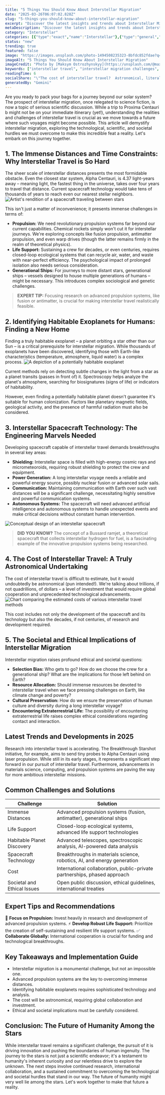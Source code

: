 ```yaml
---
title: "5 Things You Should Know About Interstellar Migration"
date: "2025-03-26T06:07:02.828Z"
slug: "5-things-you-should-know-about-interstellar-migration"
excerpt: "Discover the latest insights and trends about Interstellar Migration. This comprehensive guide covers everything you need to know about Interstellar Migration in 2025."
metaDescription: "Discover the latest insights and trends about Interstellar Migration. This comprehensive guide covers everything you need to know about Interstellar Migrat..."
category: "Interstellar"
categories: [{"type":"exact","name":"Interstellar"},{"type":"general","name":"Space Exploration"},{"type":"medium","name":"Propulsion Systems"},{"type":"specific","name":"Fusion Propulsion"},{"type":"niche","name":"Helium-3 Extraction"}]
status: "new"
trending: true
featured: false
image: "https://images.unsplash.com/photo-1494508235323-8bfdc852fdae?q=85&w=1200&fit=max&fm=webp&auto=compress"
imageAlt: "5 Things You Should Know About Interstellar Migration"
imageCredit: "Photo by [Maksym Ostrozhynskyy](https://unsplash.com/@maxon) on Unsplash"
keywords: ["interstellar travel", "interstellar migration challenges", "interstellar colonization", "how to travel to other stars", "cost of interstellar travel", "interstellar spacecraft technology", "habitable exoplanets for humans", "interstellar migration feasibility", "best interstellar travel methods", "buy interstellar travel tickets"]
readingTime: 6
socialShare: "\"The cost of interstellar travel?  Astronomical, literally. But the potential rewards – a future for humanity among the stars – make the investment worthwhile.\""
generatedBy: "Gemini"
---
```




Are you ready to pack your bags for a journey beyond our solar system?  The prospect of interstellar migration, once relegated to science fiction, is now a topic of serious scientific discussion. While a trip to Proxima Centauri b might not be on your immediate itinerary (yet!), understanding the realities and challenges of interstellar travel is crucial as we move towards a future where such voyages might become possible. This article will demystify interstellar migration, exploring the technological, scientific, and societal hurdles we must overcome to make this incredible feat a reality.  Let's embark on this journey together.

## 1. The Immense Distances and Time Constraints:  Why Interstellar Travel is So Hard

The sheer scale of interstellar distances presents the most formidable obstacle. Even the closest star system, Alpha Centauri, is 4.37 light-years away – meaning light, the fastest thing in the universe, takes over four years to travel that distance.  Current spacecraft technology would take tens of thousands of years to reach even our nearest stellar neighbors.  ![Artist's rendition of a spacecraft traveling between stars](https://images.unsplash.com/photo-1494508235323-8bfdc852fdae?q=85&w=1200&fit=max&fm=webp&auto=compress)

This isn't just a matter of inconvenience; it presents immense challenges in terms of:

* **Propulsion:** We need revolutionary propulsion systems far beyond our current capabilities.  Chemical rockets simply won't cut it for interstellar journeys. We're exploring concepts like fusion propulsion, antimatter propulsion, and even warp drives (though the latter remains firmly in the realm of theoretical physics).
* **Life Support:**  Sustaining a crew for decades, or even centuries, requires closed-loop ecological systems that can recycle air, water, and waste with near-perfect efficiency.  The psychological impact of prolonged isolation also needs serious consideration.
* **Generational Ships:** For journeys to more distant stars, generational ships – vessels designed to house multiple generations of humans – might be necessary. This introduces complex sociological and genetic challenges.

> **EXPERT TIP:**  Focusing research on advanced propulsion systems, like fusion or antimatter, is crucial for making interstellar travel realistically feasible.

## 2. Identifying Habitable Exoplanets for Humans: Finding a New Home

Finding a truly habitable exoplanet – a planet orbiting a star other than our Sun – is a critical prerequisite for interstellar migration.  While thousands of exoplanets have been discovered, identifying those with Earth-like characteristics (temperature, atmosphere, liquid water) is a complex process. ![A depiction of a potentially habitable exoplanet](https://images.unsplash.com/photo-1520792428249-6d0336fc7d1c?q=85&w=1200&fit=max&fm=webp&auto=compress)

Current methods rely on detecting subtle changes in the light from a star as a planet transits (passes in front of) it.  Spectroscopy helps analyze the planet's atmosphere, searching for biosignatures (signs of life) or indicators of habitability.

However, even finding a potentially habitable planet doesn't guarantee it's suitable for human colonization.  Factors like planetary magnetic fields, geological activity, and the presence of harmful radiation must also be considered.

## 3.  Interstellar Spacecraft Technology: The Engineering Marvels Needed

Developing spacecraft capable of interstellar travel demands breakthroughs in several key areas:

* **Shielding:**  Interstellar space is filled with high-energy cosmic rays and micrometeoroids, requiring robust shielding to protect the crew and equipment.
* **Power Generation:**  A long interstellar voyage needs a reliable and powerful energy source, possibly nuclear fusion or advanced solar sails.
* **Communication:**  Maintaining communication with Earth over such vast distances will be a significant challenge, necessitating highly sensitive and powerful communication systems.
* **Autonomous Systems:**  The spacecraft will need advanced artificial intelligence and autonomous systems to handle unexpected events and make critical decisions without constant human intervention.

![Conceptual design of an interstellar spacecraft](https://images.unsplash.com/photo-1506766697591-f3d6c577ba86?q=85&w=1200&fit=max&fm=webp&auto=compress)

> **DID YOU KNOW?** The concept of a Bussard ramjet, a theoretical spacecraft that collects interstellar hydrogen for fuel, is a fascinating example of the innovative propulsion systems being researched.

## 4.  The Cost of Interstellar Travel: A Truly Astronomical Undertaking

The cost of interstellar travel is difficult to estimate, but it would undoubtedly be astronomical (pun intended!).  We're talking about trillions, if not quadrillions, of dollars – a level of investment that would require global cooperation and unprecedented technological advancements.  ![Chart comparing the estimated costs of various interstellar travel methods](https://images.unsplash.com/photo-1518459384564-ecfd8e80721f?q=85&w=1200&fit=max&fm=webp&auto=compress)

This cost includes not only the development of the spacecraft and its technology but also the decades, if not centuries, of research and development required.

## 5.  The Societal and Ethical Implications of Interstellar Migration

Interstellar migration raises profound ethical and societal questions:

* **Selection Bias:**  Who gets to go?  How do we choose the crew for a generational ship? What are the implications for those left behind on Earth?
* **Resource Allocation:**  Should immense resources be devoted to interstellar travel when we face pressing challenges on Earth, like climate change and poverty?
* **Cultural Preservation:**  How do we ensure the preservation of human culture and diversity during a long interstellar voyage?
* **Encountering Extraterrestrial Life:**  The possibility of encountering extraterrestrial life raises complex ethical considerations regarding contact and interaction.

## Latest Trends and Developments in 2025

Research into interstellar travel is accelerating.  The Breakthrough Starshot initiative, for example, aims to send tiny probes to Alpha Centauri using laser propulsion.  While still in its early stages, it represents a significant step forward in our pursuit of interstellar travel.  Furthermore, advancements in materials science, computing, and propulsion systems are paving the way for more ambitious interstellar missions.

## Common Challenges and Solutions

| Challenge                     | Solution                                                                     |
|------------------------------|-----------------------------------------------------------------------------|
| Immense Distances             | Advanced propulsion systems (fusion, antimatter), generational ships          |
| Life Support                  | Closed-loop ecological systems, advanced life support technologies           |
| Habitable Planet Discovery   | Advanced telescopes, spectroscopic analysis, AI-powered data analysis         |
| Spacecraft Technology         | Breakthroughs in materials science, robotics, AI, and energy generation      |
| Cost                          | International collaboration, public-private partnerships, phased approach     |
| Societal and Ethical Issues   | Open public discussion, ethical guidelines, international treaties           |

## Expert Tips and Recommendations

🔑 **Focus on Propulsion:**  Invest heavily in research and development of advanced propulsion systems.
⚡ **Develop Robust Life Support:**  Prioritize the creation of self-sustaining and resilient life support systems.
✅ **Collaborate Globally:**  International cooperation is crucial for funding and technological breakthroughs.

## Key Takeaways and Implementation Guide

* Interstellar migration is a monumental challenge, but not an impossible one.
* Advanced propulsion systems are the key to overcoming immense distances.
* Identifying habitable exoplanets requires sophisticated technology and analysis.
* The cost will be astronomical, requiring global collaboration and investment.
* Ethical and societal implications must be carefully considered.

## Conclusion:  The Future of Humanity Among the Stars

While interstellar travel remains a significant challenge, the pursuit of it is driving innovation and pushing the boundaries of human ingenuity. The journey to the stars is not just a scientific endeavor; it's a testament to humanity's inherent curiosity and our relentless drive to explore the unknown.  The next steps involve continued research, international collaboration, and a sustained commitment to overcoming the technological and societal hurdles that stand in our way.  The future of humanity might very well lie among the stars.  Let's work together to make that future a reality.


